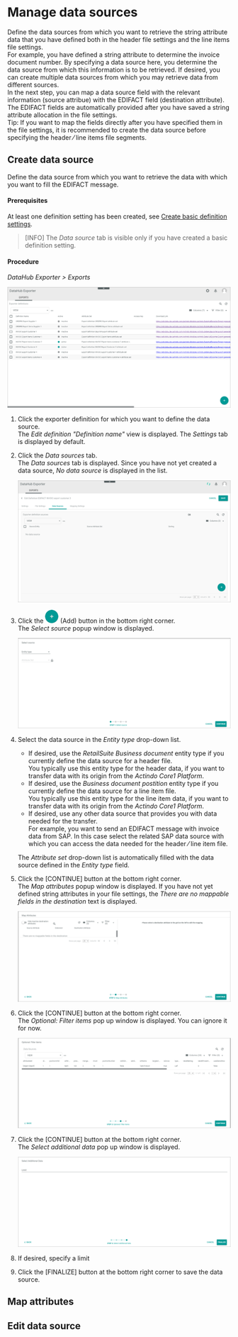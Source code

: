 # Manage data sources
Define the data sources from which you want to retrieve the string attribute data that you have defined both in the header file settings and the line items file settings.   
For example, you have defined a string attribute to determine the invoice document number. By specifying a data source here, you determine the data source from which this information is to be retrieved. If desired, you can create multiple data sources from which you may retrieve data from different sources.     
In the next step, you can map a data source field with the relevant information (source attribue) with the EDIFACT field (destination attribute). The EDIFACT fields are automatically provided after you have saved a string attribute allocation in the file settings.   
Tip: If you want to map the fields directly after you have specified them in the file settings, it is recommended to create the data source before specifying the header &frasl; line items file segments.

## Create data source
Define the data source from which you want to retrieve the data with which you want to fill the EDIFACT message.

#### Prerequisites

At least one definition setting has been created, see [Create basic definition settings](#create-basic-definition-settings).
>[INFO] The *Data source* tab is visible only if you have created a basic definition setting. 

#### Procedure

*DataHub Exporter > Exports*

![Export definitions](../../Assets/Screenshots/EDI/Operation/ExportDefinitions.png "[Export definitions]")

1. Click the exporter definition for which you want to define the data source.   
    The *Edit definition "Definition name"* view is displayed. The *Settings* tab is displayed by default.

2. Click the *Data sources* tab.   
    The *Data sources* tab is displayed. Since you have not yet created a data source, *No data source* is displayed in the list. 

    ![Data sources tab](../../Assets/Screenshots/EDI/Operation/DataSourcesList.png "[Data sources tab]")

3. Click the ![Add](../../Assets/Icons/Plus01.png "[Add]") (Add) button in the bottom right corner.     
    The *Select source* popup window is displayed.

    ![Select source](../../Assets/Screenshots/EDI/Operation/DataSourcesSelectSource.png "[Select source]")

4. Select the data source in the *Entity type* drop-down list.   
    - If desired, use the *RetailSuite Business document* entity type if you currently define the data source for a header file.    
    You typically use this entity type for the header data, if you want to transfer data with its origin from the *Actindo Core1 Platform*.
    - If desired, use the *Business document postition* entity type if you currently define the data source for a line item file.   
    You typically use this entity type for the line item data, if you want to transfer data with its origin from the *Actindo Core1 Platform*.  
    - If desired, use any other data source that provides you with data needed for the transfer.   
    For example, you want to send an EDIFACT message with invoice data from SAP. In this case select the related SAP data source with which you can access the data needed for the header &frasl; line item file.   
    
    The *Attribute set* drop-down list is automatically filled with the data source defined in the *Entity type* field.
    
5. Click the [CONTINUE] button at the bottom right corner.   
    The *Map attributes* popup window is displayed. If you have not yet defined string attributes in your file settings, the *There are no mappable fields in the destination* text is displayed.

    ![Map attributes](../../Assets/Screenshots/EDI/Operation/DataSourcesMapAttributes.png "[Map attributes]")

6. Click the [CONTINUE] button at the bottom right corner.   
    The *Optional: Filter items* pop up window is displayed. You can ignore it for now.

     ![Optional: Filter items](../../Assets/Screenshots/EDI/Operation/DataSourcesOptionalFilterItems.png "[Optional:Filter items]")

7. Click the [CONTINUE] button at the bottom right corner.   
    The *Select additional data* pop up window is displayed. 

    ![Select additional data](../../Assets/Screenshots/EDI/Operation/DataSourcesSelectAdditionalData.png "[Select additional data]")

8. If desired, specify a limit <!---to be continued?-->

9. Click the [FINALIZE] button at the bottom right corner to save the data source.

## Map attributes



## Edit data source